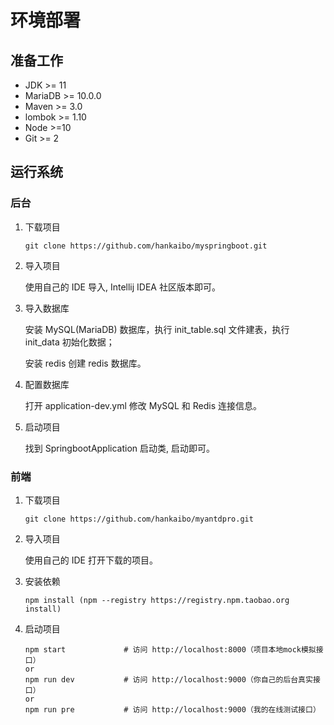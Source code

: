 # 环境部署

## 准备工作

* JDK >= 11 
* MariaDB >= 10.0.0
* Maven >= 3.0
* lombok >= 1.10
* Node >=10
* Git >= 2

## 运行系统

### 后台

1. 下载项目
    ```
    git clone https://github.com/hankaibo/myspringboot.git
    ```
2. 导入项目
    
    使用自己的 IDE 导入, Intellij IDEA 社区版本即可。
3. 导入数据库

    安装 MySQL(MariaDB) 数据库，执行 init_table.sql 文件建表，执行 init_data 初始化数据；
    
    安装 redis 创建 redis 数据库。
4. 配置数据库

    打开 application-dev.yml 修改 MySQL 和 Redis 连接信息。
5. 启动项目

    找到 SpringbootApplication 启动类, 启动即可。
    
### 前端

1. 下载项目
    ```
    git clone https://github.com/hankaibo/myantdpro.git
    ```
2. 导入项目

    使用自己的 IDE 打开下载的项目。
3. 安装依赖
    ```
    npm install (npm --registry https://registry.npm.taobao.org install)
    ```
4. 启动项目
    ```
    npm start             # 访问 http://localhost:8000（项目本地mock模拟接口）
    or
    npm run dev           # 访问 http://localhost:9000（你自己的后台真实接口）
    or
    npm run pre           # 访问 http://localhost:9000（我的在线测试接口）
    ```
